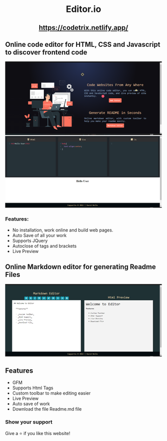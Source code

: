 <div align="center">

# Editor.io
## https://codetrix.netlify.app/

</div>

## Online code editor for HTML, CSS and Javascript to discover frontend code

<div align="center">
  <img alt="Demo" src="./src/Assets/landingPage.png"/>
</div>

<div align="center">
  <img alt="Demo" src="./src/Assets/webEditor.png"/>
</div>

### Features:

- No installation, work online and build web pages.
- Auto Save of all your work
- Supports JQuery
- Autoclose of tags and brackets
- Live Preview

## Online Markdown editor for generating Readme Files


<div align="center">
  <img alt="Demo" src="./src/Assets/markdown.png"/>
</div>

## Features

- GFM
- Supports Html Tags
- Custom toolbar to make editing easier
- Live Preview
- Auto save of work
- Download the file Readme.md file

### Show your support

Give a ⭐ if you like this website!
